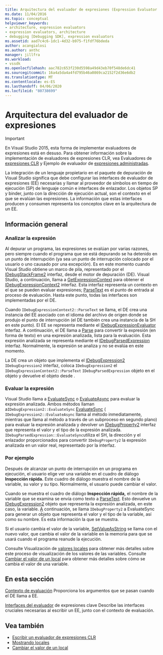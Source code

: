 ```yaml
---
title: Arquitectura del evaluador de expresiones (Expression Evaluator Architecture) Microsoft Docs
ms.date: 11/04/2016
ms.topic: conceptual
helpviewer_keywords:
- architecture, expression evaluators
- expression evaluators, architecture
- debugging [Debugging SDK], expression evaluators
ms.assetid: aad7c4c6-1dc1-4d32-b975-f1fdf76bdeda
author: acangialosi
ms.author: anthc
manager: jillfra
ms.workload:
- vssdk
ms.openlocfilehash: aac782c653f230d5598a49d43eb70f548de6dc41
ms.sourcegitcommit: 16a4a5da4a4fd795b46a0869ca2152f2d36e6db2
ms.translationtype: MT
ms.contentlocale: es-ES
ms.lasthandoff: 04/06/2020
ms.locfileid: "80738699"
---
```

# <a name="expression-evaluator-architecture"></a>Arquitectura del evaluador de expresiones
> [!IMPORTANT]
> En Visual Studio 2015, esta forma de implementar evaluadores de expresiones está en desuso. Para obtener información sobre la implementación de evaluadores de expresiones CLR, vea Evaluadores de [expresiones CLR](https://github.com/Microsoft/ConcordExtensibilitySamples/wiki/CLR-Expression-Evaluators) y Ejemplo de evaluador de [expresiones administradas](https://github.com/Microsoft/ConcordExtensibilitySamples/wiki/Managed-Expression-Evaluator-Sample).

 La integración de un lenguaje propietario en el paquete de depuración de Visual Studio significa que debe configurar las interfaces de evaluador de expresiones (EE) necesarias y llamar al proveedor de símbolos en tiempo de ejecución (SP) de lenguaje común e interfaces de enlazador. Los objetos SP y binder, junto con la dirección de ejecución actual, son el contexto en el que se evalúan las expresiones. La información que estas interfaces producen y consumen representa los conceptos clave en la arquitectura de un EE.

## <a name="overview"></a>Información general

### <a name="parse-the-expression"></a>Analizar la expresión
 Al depurar un programa, las expresiones se evalúan por varias razones, pero siempre cuando el programa que se está depurando se ha detenido en un punto de interrupción (ya sea un punto de interrupción colocado por el usuario o uno causado por una excepción). Es en este momento cuando Visual Studio obtiene un marco de pila, representado por el [IDebugStackFrame2](../../extensibility/debugger/reference/idebugstackframe2.md) interfaz, desde el motor de depuración (DE). Visual Studio, a continuación, llama a [GetExpressionContext](../../extensibility/debugger/reference/idebugstackframe2-getexpressioncontext.md) para obtener el [IDebugExpressionContext2](../../extensibility/debugger/reference/idebugexpressioncontext2.md) interfaz. Esta interfaz representa un contexto en el que se pueden evaluar expresiones; [ParseText](../../extensibility/debugger/reference/idebugexpressioncontext2-parsetext.md) es el punto de entrada al proceso de evaluación. Hasta este punto, todas las interfaces son implementadas por el DE.

 Cuando `IDebugExpressionContext2::ParseText` se llama, el DE crea una instancia del EE asociado con el idioma del archivo de origen donde se produjo el punto de interrupción (el DE también crea una instancia de la SH en este punto). El EE se representa mediante el [IDebugExpressionEvaluator](../../extensibility/debugger/reference/idebugexpressionevaluator.md) interfaz. A continuación, el DE llama a [Parse](../../extensibility/debugger/reference/idebugexpressionevaluator-parse.md) para convertir la expresión (en forma de texto) en una expresión analizada, lista para la evaluación. Esta expresión analizada se representa mediante el [IDebugParsedExpression](../../extensibility/debugger/reference/idebugparsedexpression.md) interfaz. Normalmente, la expresión se analiza y no se evalúa en este momento.

 La DE crea un objeto que implementa el [IDebugExpression2](../../extensibility/debugger/reference/idebugexpression2.md) `IDebugExpression2` interfaz, coloca `IDebugExpression2` el `IDebugExpressionContext2::ParseText` `IDebugParsedExpression` objeto en el objeto y devuelve el objeto desde .

### <a name="evaluate-the-expression"></a>Evaluar la expresión
 Visual Studio llama a [EvaluateSync](../../extensibility/debugger/reference/idebugexpression2-evaluatesync.md) o [EvaluateAsync](../../extensibility/debugger/reference/idebugexpression2-evaluateasync.md) para evaluar la expresión analizada. Ambos métodos llaman a`IDebugExpression2::EvaluateSync` [EvaluateSync](../../extensibility/debugger/reference/idebugparsedexpression-evaluatesync.md) ( `IDebugExpression2::EvaluateAsync` llama al método inmediatamente, mientras que llama al método a través de un subproceso en segundo plano) para evaluar la expresión analizada y devolver un [IDebugProperty2](../../extensibility/debugger/reference/idebugproperty2.md) interfaz que representa el valor y el tipo de la expresión analizada. `IDebugParsedExpression::EvaluateSync`utiliza el SH, la dirección y el enlazador proporcionados para convertir `IDebugProperty2` la expresión analizada en un valor real, representado por la interfaz.

### <a name="for-example"></a>Por ejemplo
 Después de alcanzar un punto de interrupción en un programa en ejecución, el usuario elige ver una variable en el cuadro de diálogo **Inspección rápida.** Este cuadro de diálogo muestra el nombre de la variable, su valor y su tipo. Normalmente, el usuario puede cambiar el valor.

 Cuando se muestra el cuadro de diálogo **Inspección rápida,** el nombre de la variable que se examina se envía como texto a [ParseText](../../extensibility/debugger/reference/idebugexpressioncontext2-parsetext.md). Esto devuelve un [IDebugExpression2](../../extensibility/debugger/reference/idebugexpression2.md) objeto que representa la expresión analizada, en este caso, la variable. [A](../../extensibility/debugger/reference/idebugexpression2-evaluatesync.md) continuación, se llama `IDebugProperty2` a EvaluateSync para generar un objeto que representa el valor y el tipo de la variable, así como su nombre. Es esta información la que se muestra.

 Si el usuario cambia el valor de la variable, [SetValueAsString](../../extensibility/debugger/reference/idebugproperty2-setvalueasstring.md) se llama con el nuevo valor, que cambia el valor de la variable en la memoria para que se usará cuando el programa reanude la ejecución.

 Consulte Visualización de [valores locales](../../extensibility/debugger/displaying-locals.md) para obtener más detalles sobre este proceso de visualización de los valores de las variables. Consulte [Cambiar el valor de un local](../../extensibility/debugger/changing-the-value-of-a-local.md) para obtener más detalles sobre cómo se cambia el valor de una variable.

## <a name="in-this-section"></a>En esta sección
 [Contexto de evaluación](../../extensibility/debugger/evaluation-context.md) Proporciona los argumentos que se pasan cuando el DE llama a EE.

 [Interfaces del evaluador](../../extensibility/debugger/key-expression-evaluator-interfaces.md) de expresiones clave Describe las interfaces cruciales necesarias al escribir un EE, junto con el contexto de evaluación.

## <a name="see-also"></a>Vea también
- [Escribir un evaluador de expresiones CLR](../../extensibility/debugger/writing-a-common-language-runtime-expression-evaluator.md)
- [Mostrando locales](../../extensibility/debugger/displaying-locals.md)
- [Cambiar el valor de un local](../../extensibility/debugger/changing-the-value-of-a-local.md)
